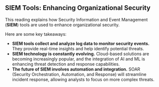 ## SIEM Tools: Enhancing Organizational Security

This reading explains how Security Information and Event Management (**SIEM**) tools are used to enhance organizational security.

Here are some key takeaways:

* **SIEM tools collect and analyze log data to monitor security events.** They provide real-time insights and help identify potential threats.
* **SIEM technology is constantly evolving.** Cloud-based solutions are becoming increasingly popular, and the integration of AI and ML is enhancing threat detection and response capabilities.
* **The future of SIEM involves automation and integration.** SOAR (Security Orchestration, Automation, and Response) will streamline incident response, allowing analysts to focus on more complex threats.
